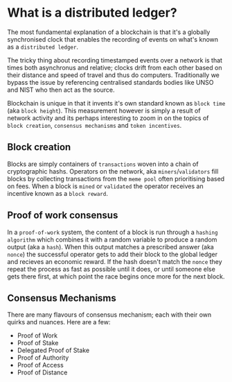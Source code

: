 # What is a distributed ledger?

The most fundamental explanation of a blockchain is that it's a globally synchronised clock that enables the recording of events on what's known as a `distributed ledger`.

The tricky thing about recording timestamped events over a network is that times both asynchronus and relative; clocks drift from each other based on their distance and speed of travel and thus do computers. Traditionally we bypass the issue by referencing centralised standards bodies like UNSO and NIST who then act as the source.

Blockchain is unique in that it invents it's own standard known as `block time` (aka `block height`). This measurement however is simply a result of network activity and its perhaps interesting to zoom in on the topics of `block creation`, `consensus mechanisms` and `token incentives`.

## Block creation

Blocks are simply containers of `transactions` woven into a chain of cryptographic hashs. Operators on the network, aka `miners`/`validators` fill blocks by collecting transactions from the `meme pool` often prioritising based on fees. When a block is `mined` or `validated` the operator receives an incentive known as a `block reward`.

## Proof of work consensus

In a `proof-of-work` system, the content of a block is run through a `hashing algorithm` which combines it with a random variable to produce a random output (aka a `hash`). When this output matches a prescribed answer (aka `nonce`) the successful operator gets to add their block to the global ledger and recieves an economic reward. If the hash doesn't match the `nonce` they repeat the process as fast as possible until it does, or until someone else gets there first, at which point the race begins once more for the next block.

## Consensus Mechanisms

There are many flavours of consensus mechanism; each with their own quirks and nuances. Here are a few:

- Proof of Work
- Proof of Stake
- Delegated Proof of Stake
- Proof of Authority
- Proof of Access
- Proof of Distance
